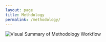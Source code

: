 ```yaml
---
layout: page
title: Methdology
permalink: /methodology/
---
```

![Visual Summary of Methodology Workflow](img\MethodologySpatialWorkflow.png)